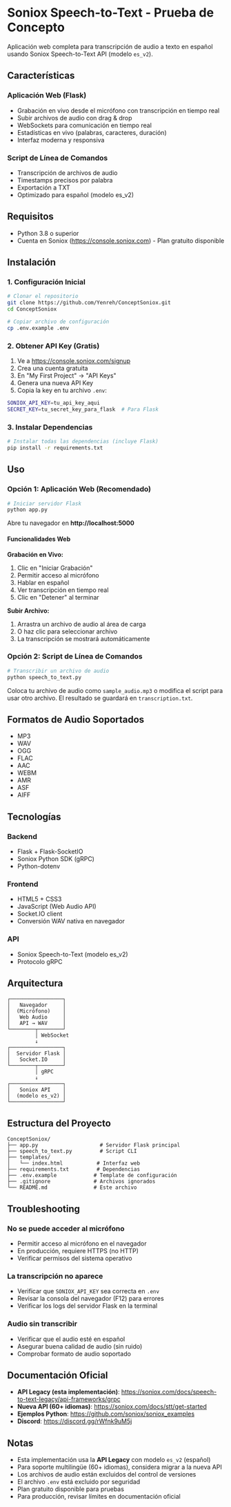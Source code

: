 # Soniox Speech-to-Text - Prueba de Concepto

Aplicación web completa para transcripción de audio a texto en español usando Soniox Speech-to-Text API (modelo `es_v2`).

## Características

### Aplicación Web (Flask)
- Grabación en vivo desde el micrófono con transcripción en tiempo real
- Subir archivos de audio con drag & drop
- WebSockets para comunicación en tiempo real
- Estadísticas en vivo (palabras, caracteres, duración)
- Interfaz moderna y responsiva

### Script de Línea de Comandos
- Transcripción de archivos de audio
- Timestamps precisos por palabra
- Exportación a TXT
- Optimizado para español (modelo es_v2)

## Requisitos

- Python 3.8 o superior
- Cuenta en Soniox (https://console.soniox.com) - Plan gratuito disponible

## Instalación

### 1. Configuración Inicial

```bash
# Clonar el repositorio
git clone https://github.com/Yenreh/ConceptSoniox.git
cd ConceptSoniox

# Copiar archivo de configuración
cp .env.example .env
```

### 2. Obtener API Key (Gratis)

1. Ve a https://console.soniox.com/signup
2. Crea una cuenta gratuita
3. En "My First Project" → "API Keys"
4. Genera una nueva API Key
5. Copia la key en tu archivo `.env`:

```bash
SONIOX_API_KEY=tu_api_key_aqui
SECRET_KEY=tu_secret_key_para_flask  # Para Flask
```

### 3. Instalar Dependencias

```bash
# Instalar todas las dependencias (incluye Flask)
pip install -r requirements.txt
```

## Uso

### Opción 1: Aplicación Web (Recomendado)

```bash
# Iniciar servidor Flask
python app.py
```

Abre tu navegador en **http://localhost:5000**

#### Funcionalidades Web

**Grabación en Vivo:**
1. Clic en "Iniciar Grabación"
2. Permitir acceso al micrófono
3. Hablar en español
4. Ver transcripción en tiempo real
5. Clic en "Detener" al terminar

**Subir Archivo:**
1. Arrastra un archivo de audio al área de carga
2. O haz clic para seleccionar archivo
3. La transcripción se mostrará automáticamente

### Opción 2: Script de Línea de Comandos

```bash
# Transcribir un archivo de audio
python speech_to_text.py
```

Coloca tu archivo de audio como `sample_audio.mp3` o modifica el script para usar otro archivo. El resultado se guardará en `transcription.txt`.

## Formatos de Audio Soportados

- MP3
- WAV
- OGG
- FLAC
- AAC
- WEBM
- AMR
- ASF
- AIFF

## Tecnologías

### Backend
- Flask + Flask-SocketIO
- Soniox Python SDK (gRPC)
- Python-dotenv

### Frontend
- HTML5 + CSS3
- JavaScript (Web Audio API)
- Socket.IO client
- Conversión WAV nativa en navegador

### API
- Soniox Speech-to-Text (modelo es_v2)
- Protocolo gRPC

## Arquitectura

```
┌─────────────────┐
│   Navegador     │
│  (Micrófono)    │
│   Web Audio     │
│   API → WAV     │
└────────┬────────┘
         │ WebSocket
         ↓
┌─────────────────┐
│  Servidor Flask │
│   Socket.IO     │
└────────┬────────┘
         │ gRPC
         ↓
┌─────────────────┐
│   Soniox API    │
│  (modelo es_v2) │
└─────────────────┘
```

## Estructura del Proyecto

```
ConceptSoniox/
├── app.py                    # Servidor Flask principal
├── speech_to_text.py         # Script CLI
├── templates/
│   └── index.html           # Interfaz web
├── requirements.txt         # Dependencias
├── .env.example            # Template de configuración
├── .gitignore              # Archivos ignorados
└── README.md               # Este archivo
```

## Troubleshooting

### No se puede acceder al micrófono
- Permitir acceso al micrófono en el navegador
- En producción, requiere HTTPS (no HTTP)
- Verificar permisos del sistema operativo

### La transcripción no aparece
- Verificar que `SONIOX_API_KEY` sea correcta en `.env`
- Revisar la consola del navegador (F12) para errores
- Verificar los logs del servidor Flask en la terminal

### Audio sin transcribir
- Verificar que el audio esté en español
- Asegurar buena calidad de audio (sin ruido)
- Comprobar formato de audio soportado

## Documentación Oficial

- **API Legacy (esta implementación)**: https://soniox.com/docs/speech-to-text-legacy/api-frameworks/grpc
- **Nueva API (60+ idiomas)**: https://soniox.com/docs/stt/get-started
- **Ejemplos Python**: https://github.com/soniox/soniox_examples
- **Discord**: https://discord.gg/rWfnk9uM5j

## Notas

- Esta implementación usa la **API Legacy** con modelo `es_v2` (español)
- Para soporte multilingüe (60+ idiomas), considera migrar a la nueva API
- Los archivos de audio están excluidos del control de versiones
- El archivo `.env` está excluido por seguridad
- Plan gratuito disponible para pruebas
- Para producción, revisar límites en documentación oficial
